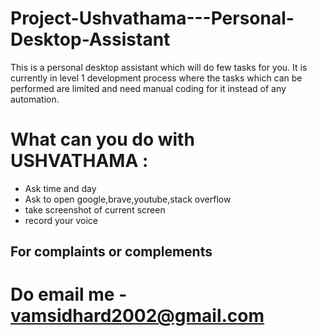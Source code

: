 # Project-Ushvathama---Personal-Desktop-Assistant
This is a personal desktop assistant which will do few tasks for you. It is currently in level 1 development process where the tasks which can be performed are limited and need manual coding for it instead of any automation.

# What can you do with USHVATHAMA : 

* Ask time and day
* Ask to open google,brave,youtube,stack overflow
* take screenshot of current screen
* record your voice

## For complaints or complements 
# Do email me - vamsidhard2002@gmail.com
